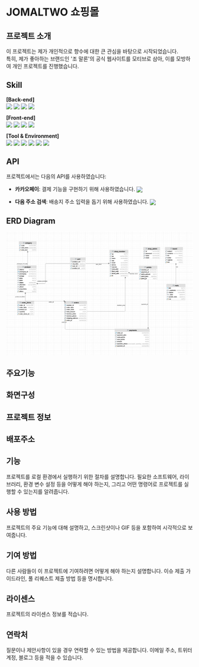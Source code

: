 # JOMALTWO 쇼핑몰

## 프로젝트 소개
이 프로젝트는 제가 개인적으로 향수에 대한 큰 관심을 바탕으로 시작되었습니다.  
특히, 제가 좋아하는 브랜드인 '조 말론'의 공식 웹사이트를 모티브로 삼아, 이를 모방하여 개인 프로젝트를 진행했습니다.  

<!-- 이 프로젝트를 통해, 저는 조 말론의 웹사이트에서 제공하는 다양한 향수와 뷰티 제품들을 소개하고, 사용자들이 제품을 쉽게 검색하고 구매할 수 있도록 하는 기능을 구현하였습니다. 또한, 향수 추천 기능 등 사용자 경험을 높이는 다양한 요소를 추가하였습니다.

한편, 관리자를 위한 기능도 함께 구현하였습니다. 관리자는 새로운 제품을 등록하거나 기존 제품의 정보를 수정할 수 있습니다. 또한, 사용자들의 주문 현황을 확인하고 관리할 수 있는 기능도 포함하였습니다.

이 프로젝트를 통해 저는 웹 개발에 필요한 다양한 기술을 실제로 적용해보고, 웹사이트 구축에 대한 이해를 높일 수 있었습니다. 그 과정에서 겪은 어려움과 그것을 해결한 경험은 저에게 소중한 배움으로 남았습니다. -->

## Skill

**[Back-end]**  
<img align="center" src="https://img.shields.io/badge/java-%23ED8B00.svg?style=for-the-badge&logo=openjdk&logoColor=white" /> 
<img align="center" src="https://img.shields.io/badge/Spring-6DB33F?style=for-the-badge&logo=spring&logoColor=white" /> 
<img align="center" src="https://img.shields.io/badge/MyBatis-%232BA9E1.svg?style=for-the-badge&logoColor=white" /> 
<img align="center" src="https://img.shields.io/badge/MySQL-4479A1?style=for-the-badge&logo=mysql&logoColor=white" />

**[Front-end]**  
<img align="center" src="https://img.shields.io/badge/JavaScript-F7DF1E?style=for-the-badge&logo=javascript&logoColor=black" /> 
<img align="center" src="https://img.shields.io/badge/HTML5-E34F26?style=for-the-badge&logo=html5&logoColor=white" /> 
<img align="center" src="https://img.shields.io/badge/CSS3-1572B6?style=for-the-badge&logo=css3&logoColor=white" /> 
<img align="center" src="https://img.shields.io/badge/Bootstrap-563D7C?style=for-the-badge&logo=bootstrap&logoColor=white" />

**[Tool & Environment]**  
<img align="center" src="https://img.shields.io/badge/Spring_Tool_Suite-6DB33F?style=for-the-badge&logo=spring&logoColor=white" /> 
<img align="center" src="https://img.shields.io/badge/Maven-C71A36?style=for-the-badge&logo=apache-maven&logoColor=white" />
<img align="center" src="https://img.shields.io/badge/Git-F05032?style=for-the-badge&logo=git&logoColor=white" />
<img align="center" src="https://img.shields.io/badge/Amazon_AWS-232F3E?style=for-the-badge&logo=amazon-aws&logoColor=white" />
<img align="center" src="https://img.shields.io/badge/Postman-FF6C37?style=for-the-badge&logo=postman&logoColor=white" />
<img align="center" src="https://img.shields.io/badge/AWS Ec2-%23FF9900.svg?style=for-the-badge&logo=amazon-aws&logoColor=white" />


## API
프로젝트에서는 다음의 API를 사용하였습니다:

- **카카오페이**: 결제 기능을 구현하기 위해 사용하였습니다. <img align="center" src="https://img.shields.io/badge/KakaoPay-FFCD00?style=for-the-badge&logo=kakao&logoColor=black" />

- **다음 주소 검색**: 배송지 주소 입력을 돕기 위해 사용하였습니다. <img align="center" src="https://img.shields.io/badge/Daum-FFCD00?style=for-the-badge&logo=kakao&logoColor=black" />


## ERD Diagram
<img src="https://github.com/josolha/shoppingMall/blob/master/shoppingMall/src/main/java/com/web/jomaltwo/model/ERD.png" width="1000">


## 주요기능

## 화면구성

## 프로젝트 정보 


## 배포주소


## 기능
프로젝트를 로컬 환경에서 실행하기 위한 절차를 설명합니다. 필요한 소프트웨어, 라이브러리, 환경 변수 설정 등을 어떻게 해야 하는지, 그리고 어떤 명령어로 프로젝트를 실행할 수 있는지를 알려줍니다.

## 사용 방법
프로젝트의 주요 기능에 대해 설명하고, 스크린샷이나 GIF 등을 포함하여 시각적으로 보여줍니다.

## 기여 방법
다른 사람들이 이 프로젝트에 기여하려면 어떻게 해야 하는지 설명합니다. 이슈 제출 가이드라인, 풀 리퀘스트 제출 방법 등을 명시합니다.

## 라이센스
프로젝트의 라이센스 정보를 적습니다. 

## 연락처
질문이나 제안사항이 있을 경우 연락할 수 있는 방법을 제공합니다. 이메일 주소, 트위터 계정, 블로그 등을 적을 수 있습니다.

